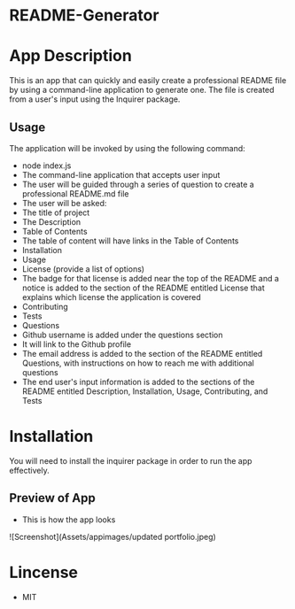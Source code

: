 # README-Generator

# App Description

This is an app that can quickly and easily create a professional README file by using a command-line application to generate one. The file is created from a user's input using the Inquirer package. 

## Usage

The application will be invoked by using the following command:

* node index.js
* The command-line application that accepts user input
* The user will be guided through  a series of question to create a professional README.md file 
* The user will be asked:
* The title of project
* The Description
* Table of Contents
* The table of content will have links in the Table of Contents
* Installation
* Usage
* License (provide a list of options)
* The badge for that license is added near the top of the README and a notice is added to the section of the README entitled License that explains which license the application is covered
* Contributing 
* Tests
* Questions
* Github username is added under the questions section
* It will link to the Github profile
* The email address is added to the section of the README entitled Questions, with instructions on how to reach me with additional questions
* The end user's input information is added to the sections of the README entitled Description, Installation, Usage, Contributing, and Tests

# Installation

You will need to install the inquirer package in order to run the app effectively. 

## Preview of App 

* This is how the app looks

![Screenshot](Assets/appimages/updated portfolio.jpeg)

# Lincense
* MIT